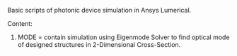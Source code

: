 Basic scripts of photonic device simulation in Ansys Lumerical.

Content:
1. MODE = contain simulation using Eigenmode Solver to find optical mode of designed structures in 2-Dimensional Cross-Section.
